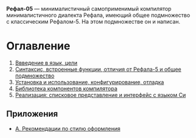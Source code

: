 **Рефал-05** — минималистичный самоприменимый компилятор минималистичного
диалекта Рефала, имеющий общее подмножество с классическим Рефалом-5.
На этом подмножестве он и написан.

Оглавление
==========
1. [Ввведение в язык, цели][1]
2. [Синтаксис, встроенные функции, отличия от Рефала-5 и общее подмножество][2]
3. [Установка и использование, конфигурирование, отладка][3]
4. [Библиотека компонентов компилятора][4]
5. [Реализация: списковое представление и интерфейс с языком Си][5]


Приложения
----------
* [А. Рекомендации по стилю оформления][A]


[1]: 1-intro.md
[2]: 2-syntax.md
[3]: 3-install-and-usage.md
[4]: 4-components.md
[5]: 5-implementation.md
[A]: A-style-guide.md
